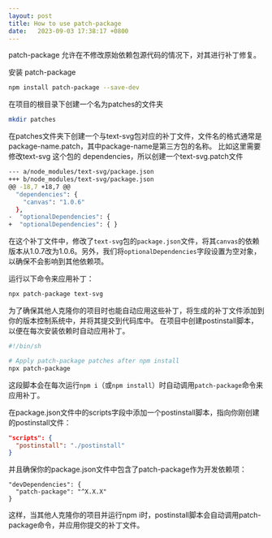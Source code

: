 ```yaml
---
layout: post
title: How to use patch-package
date:   2023-09-03 17:38:17 +0800
---
```


patch-package 允许在不修改原始依赖包源代码的情况下，对其进行补丁修复。

安装 patch-package
```bash
npm install patch-package --save-dev
```

在项目的根目录下创建一个名为patches的文件夹
```bash
mkdir patches
```

在patches文件夹下创建一个与text-svg包对应的补丁文件，文件名的格式通常是package-name.patch，其中package-name是第三方包的名称。
比如这里需要修改text-svg 这个包的 dependencies，所以创建一个text-svg.patch文件
```bash
--- a/node_modules/text-svg/package.json
+++ b/node_modules/text-svg/package.json
@@ -18,7 +18,7 @@
  "dependencies": {
    "canvas": "1.0.6"
  },
-  "optionalDependencies": {
+  "optionalDependencies": { }
```
在这个补丁文件中，修改了`text-svg`包的`package.json`文件，将其`canvas`的依赖版本从1.0.7改为1.0.6。另外，我们将`optionalDependencies`字段设置为空对象，以确保不会影响到其他依赖项。

运行以下命令来应用补丁：
```bash
npx patch-package text-svg
``` 
为了确保其他人克隆你的项目时也能自动应用这些补丁，将生成的补丁文件添加到你的版本控制系统中，并将其提交到代码库中。
在项目中创建postinstall脚本，以便在每次安装依赖时自动应用补丁。
```bash
#!/bin/sh

# Apply patch-package patches after npm install
npx patch-package
```
这段脚本会在每次运行`npm i`（或`npm install`）时自动调用`patch-package`命令来应用补丁。

在package.json文件中的scripts字段中添加一个postinstall脚本，指向你刚创建的postinstall文件：
```json
"scripts": {
  "postinstall": "./postinstall"
}
```

并且确保你的package.json文件中包含了patch-package作为开发依赖项：
```
"devDependencies": {
  "patch-package": "^X.X.X"
}
```

这样，当其他人克隆你的项目并运行npm i时，postinstall脚本会自动调用patch-package命令，并应用你提交的补丁文件。
